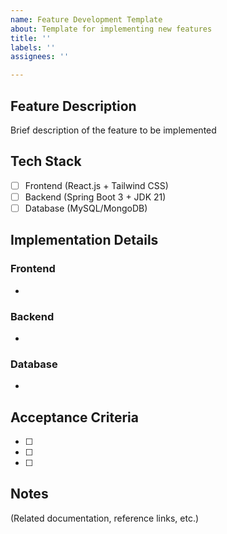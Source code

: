 ```yaml
---
name: Feature Development Template
about: Template for implementing new features
title: ''
labels: ''
assignees: ''

---
```


## Feature Description
Brief description of the feature to be implemented

## Tech Stack
- [ ] Frontend (React.js + Tailwind CSS)
- [ ] Backend (Spring Boot 3 + JDK 21)
- [ ] Database (MySQL/MongoDB)

## Implementation Details
### Frontend
- 

### Backend
- 

### Database
- 

## Acceptance Criteria
- [ ] 
- [ ] 
- [ ] 

## Notes
(Related documentation, reference links, etc.)
